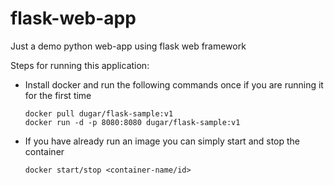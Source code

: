 # flask-web-app
Just a demo python web-app using flask web framework

Steps for running this application:
* Install docker and run the following commands once if you are running it for the first time
  ```
  docker pull dugar/flask-sample:v1
  docker run -d -p 8080:8080 dugar/flask-sample:v1
  ```
* If you have already run an image you can simply start and stop the container
  ```
  docker start/stop <container-name/id>
  ```
